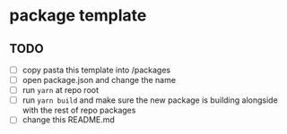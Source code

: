 # package template

## TODO

- [ ] copy pasta this template into /packages
- [ ] open package.json and change the name
- [ ] run `yarn` at repo root
- [ ] run `yarn build` and make sure the new package is building alongside with the rest of repo packages
- [ ] change this README.md
